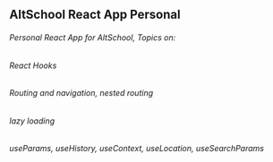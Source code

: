 ## AltSchool React App Personal

###### Personal React App for AltSchool, Topics on:


###### React Hooks
###### Routing and navigation, nested routing
###### lazy loading 
###### useParams, useHistory, useContext, useLocation, useSearchParams
